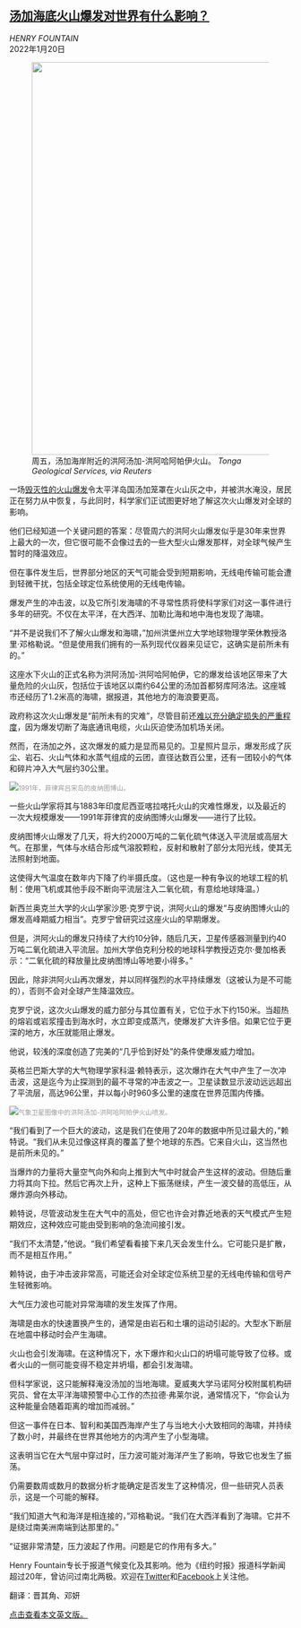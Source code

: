 <!--1642666022000-->
[汤加海底火山爆发对世界有什么影响？](https://cn.nytimes.com/asia-pacific/20220120/scientists-tonga-volcano-eruption-effects/)
------

<address>HENRY FOUNTAIN</address><time pudate="2022-01-20 03:44:24" datetime="2022-01-20 03:44:24">2022年1月20日</time><figure><img src="https://images.weserv.nl/?url=static01.nyt.com/images/2022/01/19/climate/19cli-volcano1/19cli-volcano1-master1050.jpg" width="1050" height="701"><figcaption>周五，汤加海岸附近的洪阿汤加-洪阿哈阿帕伊火山。 <cite>Tonga Geological Services, via Reuters</cite></figcaption></figure><section><p>一场<a href="https://www.nytimes.com/2022/01/16/world/asia/tonga-tsunami-peru.html">毁灭性的火山爆发</a>令太平洋岛国汤加笼罩在火山灰之中，并被洪水淹没，居民正在努力从中恢复，与此同时，科学家们正试图更好地了解这次火山爆发对全球的影响。</p><p>他们已经知道一个关键问题的答案：尽管周六的洪阿火山爆发似乎是30年来世界上最大的一次，但它很可能不会像过去的一些大型火山爆发那样，对全球气候产生暂时的降温效应。</p><p>但在事件发生后，世界部分地区的天气可能会受到短期影响，无线电传输可能会遭到轻微干扰，包括全球定位系统使用的无线电传输。</p><p>爆发产生的冲击波，以及它所引发海啸的不寻常性质将使科学家们对这一事件进行多年的研究。不仅在太平洋，在大西洋、加勒比海和地中海也发现了海啸。</p><p>“并不是说我们不了解火山爆发和海啸，”加州洪堡州立大学地球物理学荣休教授洛里·邓格勒说。“但是使用我们拥有的一系列现代仪器来见证它，这确实是前所未有的。”</p><p>这座水下火山的正式名称为洪阿汤加-洪阿哈阿帕伊，它的爆发给该地区带来了大量危险的火山灰，包括位于该地区以南约64公里的汤加首都努库阿洛法。这座城市还经历了1.2米高的海啸，据报道，其他地方的海浪要更高。</p><p>政府称这次火山爆发是“前所未有的灾难”，尽管目前还<a href="https://www.nytimes.com/interactive/2022/01/18/world/australia/tonga-map.html">难以充分确定损失的严重程度</a>，因为爆发切断了海底通讯电缆，火山灰迫使汤加机场关闭。</p><p>然而，在汤加之外，这次爆发的威力是显而易见的。卫星照片显示，爆发形成了灰尘、岩石、火山气体和水蒸气组成的云团，直径达数百公里，还有一团较小的气体和碎片冲入大气层约30公里。</p><p><img src="https://images.weserv.nl/?url=static01.nyt.com/images/2022/01/19/climate/19cli-volcano2/19cli-volcano2-master1050.jpg"><small style="color: #999;">1991年，菲律宾吕宋岛的皮纳图博山。</small></p><p>一些火山学家将其与1883年印度尼西亚喀拉喀托火山的灾难性爆发，以及最近的一次大规模爆发——1991年菲律宾的皮纳图博火山爆发——进行了比较。</p><p>皮纳图博火山爆发了几天，将大约2000万吨的二氧化硫气体送入平流层或高层大气。在那里，气体与水结合形成气溶胶颗粒，反射和散射了部分太阳光线，使其无法照射到地面。</p><p>这使得大气温度在数年内下降了约半摄氏度。（这也是一种有争议的地球工程的机制：使用飞机或其他手段不断向平流层注入二氧化硫，有意给地球降温。）</p><p>新西兰奥克兰大学的火山学家沙恩·克罗宁说，洪阿火山的爆发“与皮纳图博火山的爆发高峰期威力相当”。克罗宁曾研究过这座火山的早期爆发。</p><p>但是，洪阿火山的爆发只持续了大约10分钟，随后几天，卫星传感器测量到约40万吨二氧化硫进入平流层。加州大学伯克利分校的地球科学教授迈克尔·曼加格表示：“二氧化硫的释放量比皮纳图博山等地要小得多。”</p><p>因此，除非洪阿火山再次爆发，并以同样强烈的水平持续爆发（这被认为是不可能的），否则不会对全球产生降温效应。</p><p>克罗宁说，这次火山爆发的威力部分与其位置有关，它位于水下约150米。当超热的熔岩或岩浆撞击到海水时，水立即变成蒸汽，使爆发扩大许多倍。如果它位于更深的地方，水压就能阻止爆发。</p><p>他说，较浅的深度创造了完美的“几乎恰到好处”的条件使爆发威力增加。</p><p>英格兰巴斯大学的大气物理学家科温·赖特表示，这次爆炸在大气中产生了一次冲击波，这是迄今为止探测到的最不寻常的冲击波之一。卫星读数显示波动远远超出了平流层，高达96公里，并以每小时960多公里的速度在世界范围内传播。</p><p><img src="https://images.weserv.nl/?url=static01.nyt.com/images/2022/01/19/climate/19cli-volcano3/19cli-volcano3-jumbo.jpg"><small style="color: #999;">气象卫星图像中的洪阿汤加-洪阿哈阿帕伊火山喷发。</small></p><p>“我们看到了一个巨大的波动，这是我们在使用了20年的数据中所见过最大的，”赖特说。“我们从未见过像这样真的覆盖了整个地球的东西。它来自火山，这当然也是前所未见的。”</p><p>当爆炸的力量将大量空气向外和向上推到大气中时就会产生这样的波动。但随后重力将其向下拉。然后它再次上升，这种上下振荡继续，产生一波交替的高低压，从爆炸源向外移动。</p><p>赖特说，尽管波动发生在大气中的高处，但它也许会对靠近地表的天气模式产生短期效应，这种效应可能由受到影响的急流间接引发。</p><p>“我们不太清楚，”他说。“我们希望看看接下来几天会发生什么。它可能只是扩散，而不是相互作用。”</p><p>赖特说，由于冲击波非常高，可能还会对全球定位系统卫星的无线电传输和信号产生轻微影响。</p><p>大气压力波也可能对异常海啸的发生发挥了作用。</p><p>海啸是由水的快速置换产生的，通常是由岩石和土壤的运动引起的。大型水下断层在地震中移动时会产生海啸。</p><p>火山也会引发海啸。在这种情况下，水下爆炸和火山口的坍塌可能导致了位移。或者火山的一侧可能变得不稳定并坍塌，都会引发海啸。</p><p>但科学家说，这只能解释淹没汤加的当地海啸。夏威夷大学马诺阿分校附属机构研究员、曾在太平洋海啸预警中心工作的杰拉德·弗莱尔说，通常情况下，“你会认为这种能量会随着距离的增加而减弱。”</p><p>但这一事件在日本、智利和美国西海岸产生了与当地大小大致相同的海啸，并持续了数小时，并最终在世界其他地方的内湾产生了小型海啸。</p><p>这表明当它在大气层中穿过时，压力波可能对海洋产生了影响，导致它也发生了振荡。</p><p>仍需要数周或数月的数据分析才能确定是否发生了这种情况，但一些研究人员表示，这是一个可能的解释。</p><p>“我们知道大气和海洋是相连接的，”邓格勒说。“我们在大西洋看到了海啸。它并不是绕过南美洲南端到达那里的。”</p><p>“证据非常清楚，压力波起了作用。问题是它的作用有多大。”</p></section><footer><p>Henry Fountain专长于报道气候变化及其影响。他为《纽约时报》报道科学新闻超过20年，曾访问过南北两极。欢迎在<a rel="nofollow" target="_blank" href="https://twitter.com/henryfountain">Twitter</a>和<a rel="nofollow" target="_blank" href="https://www.facebook.com/henryfountain">Facebook</a>上关注他。</p><p>翻译：晋其角、邓妍</p><p><a rel="nofollow" target="_blank" href="https://www.nytimes.com/2022/01/19/climate/scientists-tonga-volcano-eruption-effects.html">点击查看本文英文版。</a></p></footer>
